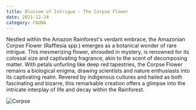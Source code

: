 ```yaml
---
title: Blossom of Intrigue - The Corpse Flower
date: 2021-12-24
category: FAUNA
---
```


Nestled within the Amazon Rainforest's verdant embrace, the Amazonian Corpse Flower (Rafflesia spp.) emerges as a botanical wonder of rare intrigue. This mesmerizing flower, shrouded in mystery, is renowned for its colossal size and captivating fragrance, akin to the scent of decomposing matter. With petals unfurling like deep red tapestries, the Corpse Flower remains a biological enigma, drawing scientists and nature enthusiasts into its captivating realm. Revered by indigenous cultures and hailed as both fascinating and bizarre, this remarkable creation offers a glimpse into the intricate interplay of life and decay within the Rainforest.

![Corpse](/corpse.png)

